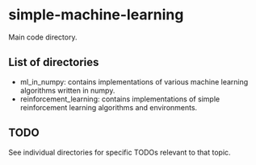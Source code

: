 # simple-machine-learning
Main code directory.

## List of directories
- ml_in_numpy: contains implementations of various machine learning algorithms written in numpy.
- reinforcement_learning: contains implementations of simple reinforcement learning algorithms and environments.

## TODO
See individual directories for specific TODOs relevant to that topic.
